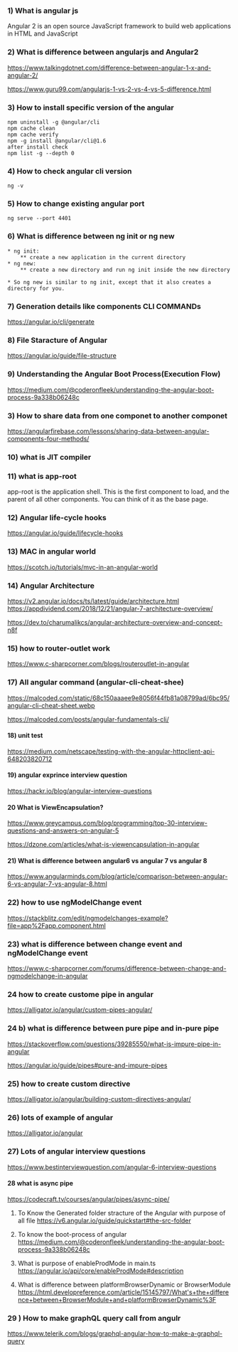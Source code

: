 ### 1) What is angular js
Angular 2 is an open source JavaScript framework to build web applications in HTML and JavaScript

### 2) What is difference between angularjs and Angular2
https://www.talkingdotnet.com/difference-between-angular-1-x-and-angular-2/

https://www.guru99.com/angularjs-1-vs-2-vs-4-vs-5-difference.html

### 3) How to install specific version of the angular
```
npm uninstall -g @angular/cli
npm cache clean
npm cache verify
npm -g install @angular/cli@1.6
after install check
npm list -g --depth 0
```

### 4) How to check angular cli version
```
ng -v 
```
### 5) How to change existing angular port
```
ng serve --port 4401 
```

### 6) What is difference between ng init or ng new 
```
* ng init:
    ** create a new application in the current directory
* ng new:
    ** create a new directory and run ng init inside the new directory

* So ng new is similar to ng init, except that it also creates a directory for you.
```

### 7) Generation details like components CLI COMMANDs
https://angular.io/cli/generate


### 8) File Staracture of Angular
https://angular.io/guide/file-structure


### 9) Understanding the Angular Boot Process(Execution Flow)
https://medium.com/@coderonfleek/understanding-the-angular-boot-process-9a338b06248c


### 3) How to share data from one componet to another componet

https://angularfirebase.com/lessons/sharing-data-between-angular-components-four-methods/

### 10) what is JIT compiler

### 11) what is app-root
app-root is the application shell. This is the first component to load, and the parent of all other components. You can think of it as the base page.

### 12) Angular life-cycle hooks
https://angular.io/guide/lifecycle-hooks

### 13) MAC in angular world
https://scotch.io/tutorials/mvc-in-an-angular-world

### 14) Angular Architecture
https://v2.angular.io/docs/ts/latest/guide/architecture.html
https://appdividend.com/2018/12/21/angular-7-architecture-overview/

https://dev.to/charumalikcs/angular-architecture-overview-and-concept-n8f


### 15) how to router-outlet work 
https://www.c-sharpcorner.com/blogs/routeroutlet-in-angular

### 17) All angular command (angular-cli-cheat-shee)
https://malcoded.com/static/68c150aaaee9e8056f44fb81a08799ad/6bc95/angular-cli-cheat-sheet.webp

https://malcoded.com/posts/angular-fundamentals-cli/

#### 18) unit test 
https://medium.com/netscape/testing-with-the-angular-httpclient-api-648203820712

#### 19) angular exprince interview question
https://hackr.io/blog/angular-interview-questions


#### 20 What is ViewEncapsulation?
https://www.greycampus.com/blog/programming/top-30-interview-questions-and-answers-on-angular-5

https://dzone.com/articles/what-is-viewencapsulation-in-angular

#### 21) What is difference between angular6 vs angular 7 vs angular 8
https://www.angularminds.com/blog/article/comparison-between-angular-6-vs-angular-7-vs-angular-8.html

### 22) how to use ngModelChange event 
https://stackblitz.com/edit/ngmodelchanges-example?file=app%2Fapp.component.html

### 23) what is difference between change event and ngModelChange event
https://www.c-sharpcorner.com/forums/difference-between-change-and-ngmodelchange-in-angular

### 24 how to create custome pipe in angular 
https://alligator.io/angular/custom-pipes-angular/
### 24 b) what is difference between pure pipe and in-pure pipe
https://stackoverflow.com/questions/39285550/what-is-impure-pipe-in-angular

https://angular.io/guide/pipes#pure-and-impure-pipes
### 25) how to create custom directive 
https://alligator.io/angular/building-custom-directives-angular/

### 26) lots of example of angular 
https://alligator.io/angular

### 27) Lots of angular interview questions
https://www.bestinterviewquestion.com/angular-6-interview-questions

#### 28 what is async pipe 
https://codecraft.tv/courses/angular/pipes/async-pipe/

1) To Know the Generated folder stracture of the Angular with purpose of all file 
https://v6.angular.io/guide/quickstart#the-src-folder

2) To know the boot-process of angular
https://medium.com/@coderonfleek/understanding-the-angular-boot-process-9a338b06248c

3) What is purpose of enableProdMode in main.ts 
https://angular.io/api/core/enableProdMode#description

4) What is difference between platformBrowserDynamic or BrowserModule
https://html.developreference.com/article/15145797/What's+the+difference+between+BrowserModule+and+platformBrowserDynamic%3F

### 29 ) How to make graphQL query call from angulr 
https://www.telerik.com/blogs/graphql-angular-how-to-make-a-graphql-query
